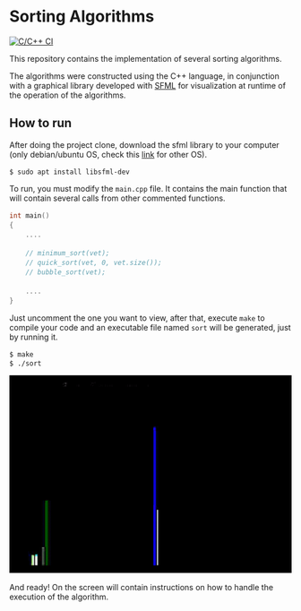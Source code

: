 # Sorting Algorithms

[![C/C++ CI](https://github.com/gleydson/SortingAlgorithms/actions/workflows/ccpp.yml/badge.svg)](https://github.com/gleydson/SortingAlgorithms/actions/workflows/ccpp.yml)

This repository contains the implementation of several sorting algorithms.

The algorithms were constructed using the C++ language, in conjunction with a graphical library developed with [SFML](https://www.sfml-dev.org/) for visualization at runtime of the operation of the algorithms.

## How to run

After doing the project clone, download the sfml library to your computer (only debian/ubuntu OS, check this [link](https://www.sfml-dev.org/) for other OS).

```shell
$ sudo apt install libsfml-dev
```

To run, you must modify the `main.cpp` file. It contains the main function that will contain several calls from other commented functions.

```c++
int main()
{
    ....

    // minimum_sort(vet);
    // quick_sort(vet, 0, vet.size());
    // bubble_sort(vet);

    ....
}
```

Just uncomment the one you want to view, after that, execute `make` to compile your code and an executable file named `sort` will be generated, just by running it.

```shell
$ make
$ ./sort
```

<p align="center">
    <img src="example.gif">
</p>

And ready! On the screen will contain instructions on how to handle the execution of the algorithm.
